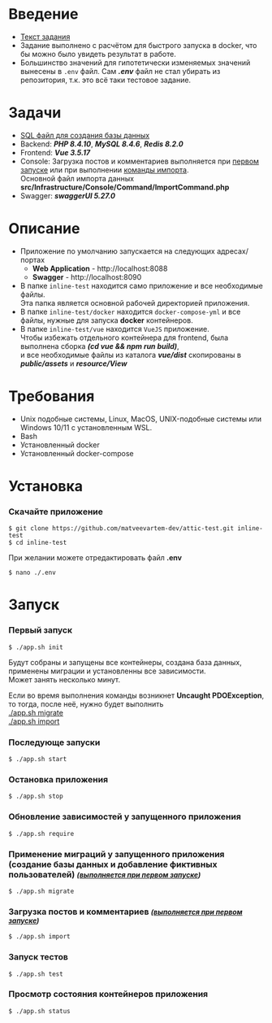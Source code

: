 # Введение  
- [Текст задания](task.txt)  
- Задание выполнено с расчётом для быстрого запуска в docker, что бы можно было увидеть результат в работе.  
- Большинство значений для гипотетически изменяемых значений вынесены в ``.env`` файл. Сам ***.env*** файл не стал убирать из репозитория, т.к. это всё таки тестовое задание.  

# Задачи

- [SQL файл для создания базы данных](sql_database_create_tables.sql)  
- Backend: ***PHP 8.4.10***, ***MySQL 8.4.6***, ***Redis 8.2.0***  
- Frontend: ***Vue 3.5.17***  
- Console: Загрузка постов и комментариев выполняется при [первом запуске](#title1) или при выполнении [команды импорта](#title6).  
  Основной файл импорта данных ****src/Infrastructure/Console/Command/ImportCommand.php****
- Swagger: ***swaggerUI 5.27.0***

# Описание

- Приложение по умолчанию запускается на следующих адресах/портах  
  - **Web Application** - http://localhost:8088
  - **Swagger** - http://localhost:8090
- В папке ``inline-test`` находится само приложение и все необходимые файлы.  
Эта папка является основной рабочей директорией приложения.
- В папке ``inline-test/docker`` находится ``docker-compose-yml`` и все файлы, нужные для запуска **docker** контейнеров.
- В папке ``inline-test/vue`` находится ``VueJS`` приложение.  
  Чтобы избежать отдельного контейнера для frontend, была выполнена сборка ***(cd vue && npm run build)***,  
  и все необходимые файлы из каталога ***vue/dist*** скопированы в ***public/assets*** и ***resource/View***

# Требования
- Unix подобные системы, Linux, MacOS, UNIX-подобные системы или Windows 10/11 с установленным WSL.  
- Bash
- Установленный docker
- Установленный docker-compose

# Установка

### Скачайте приложение
```
$ git clone https://github.com/matveevartem-dev/attic-test.git inline-test
$ cd inline-test
```
При желании можете отредактировать файл **.env**
```
$ nano ./.env
```

# Запуск

### <a id="title1">Первый запуск</a>
  ```
  $ ./app.sh init
  ```

Будут собраны и запущены все контейнеры, создана база данных, применены миграции и установленны все зависимости.  
Может занять несколько минут.  

Если во время выполнения команды возникнет **Uncaught PDOException**, то тогда, после неё, нужно будет выполнить  
  [./app.sh migrate](#title5)  
  [./app.sh import](#title6)

### <a id="title2">Последующе запуски</a>
  ```
  $ ./app.sh start
  ```
### <a id="title3">Остановка приложения</a>
  ```
  $ ./app.sh stop
  ```
### <a id="title4">Обновление зависимостей у запущенного приложения</a>
  ```
  $ ./app.sh require
  ```
### <a id="title5">Применение миграций у запущенного приложения (создание базы данных и добавление фиктивных пользователей) <small>***([выполняется при первом запуске](#title1))***</small></a>
  ```
  $ ./app.sh migrate
  ```
### <a id="title6">Загрузка постов и комментариев <small>***([выполняется при первом запуске](#title1))***</small></a>
  ```
  $ ./app.sh import
  ```
### <a id="title7">Запуск тестов</a>
  ```
  $ ./app.sh test
  ```
### <a id="title8">Просмотр состояния контейнеров приложения</a>
  ```
  $ ./app.sh status
  ```
